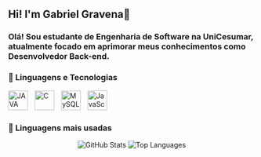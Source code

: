 ## Hi! I'm Gabriel Gravena👋

### Olá! Sou estudante de Engenharia de Software na UniCesumar, atualmente focado em aprimorar meus conhecimentos como Desenvolvedor Back-end.

### 🤖 Linguagens e Tecnologias

<img 
    text-align: left
    alt="JAVA"
    title="JAVA"
    width="40px"
    style="padding-right:10px;"
    src="https://cdn.jsdelivr.net/gh/devicons/devicon@latest/icons/java/java-original.svg" 
/>
<img 
    text-align: left 
    alt="C"
    title="C"
    width="40px"
    style="padding-right:10px;"
    src="https://cdn.jsdelivr.net/gh/devicons/devicon@latest/icons/c/c-original.svg" 
/>
<img 
    text-align: left 
    alt="MySQL"
    title="MySQL"
    width="40px"
    style="padding-right:10px;"
    src="https://cdn.jsdelivr.net/gh/devicons/devicon@latest/icons/mysql/mysql-original.svg"
/>
<img 
    text-align="left" 
    alt="JavaScript" 
    title="JavaScript" 
    width="40px" 
    style="padding-right:10px;" 
    src="https://cdn.jsdelivr.net/gh/devicons/devicon@latest/icons/javascript/javascript-original.svg" 
/>

### 🚀 Linguagens mais usadas

<div align="center">
  <img src="https://github-readme-stats.vercel.app/api?username=Gabriel-Gravena&show_icons=true&count_private=true&hide=prs&title_color=ff6347&icon_color=ff6347&text_color=ffffff&bg_color=2e2e2e" alt="GitHub Stats"/>
  <img src="https://github-readme-stats.vercel.app/api/top-langs/?username=Gabriel-Gravena&layout=compact&langs_count=10&title_color=ff6347&text_color=ffffff&bg_color=2e2e2e" alt="Top Languages"/>
</div>
